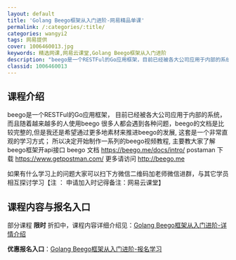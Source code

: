 ```yaml
---
layout: default
title: 'Golang Beego框架从入门进阶-网易精品单课'
permalink: /:categories/:title/
categories: wangyi2
tags: 网易提供
cover: 1006460013.jpg
keywords: 精选网课,网易云课堂,Golang Beego框架从入门进阶
description: "beego是一个RESTFul的Go应用框架，目前已经被各大公司应用于内部的系统，而且随着越来越多的人使用beego很多人都会遇到各种问题，beego的文档是比较完整的,但是我还是希望通过更"
classid: 1006460013
---
```


## 课程介绍

beego是一个RESTFul的Go应用框架，
目前已经被各大公司应用于内部的系统，而且随着越来越多的人使用beego
很多人都会遇到各种问题，beego的文档是比较完整的,但是我还是希望通过更多地素材来推进beego的发展,
这套是一个非常直观的学习方式；
所以决定开始制作一系列的beego视频教程,
主要教大家了解beego框架开api接口
beego 文档 https://beego.me/docs/intro/
postaman 下载 https://www.getpostman.com/
更多请访问 http://beego.me

如果有什么学习上的问题大家可以扫下方微信二维码加老师微信进群，与其它学员相互探讨学习【注 ： 申请加入时记得备注：网易云课堂】

## 课程内容与报名入口

部分课程 **限时** 折扣中，课程内容详细介绍见：[Golang Beego框架从入门进阶-详情介绍](https://study.163.com/course/introduction/1006460013.htm?share=1&shareId=1025206652&utm_campaign=share&utm_medium=iphoneShare&utm_source=&utm_u=1025206652)

**优惠报名入口**：[Golang Beego框架从入门进阶-报名学习](https://study.163.com/course/introduction/1006460013.htm?share=1&shareId=1025206652&utm_campaign=share&utm_medium=iphoneShare&utm_source=&utm_u=1025206652)

